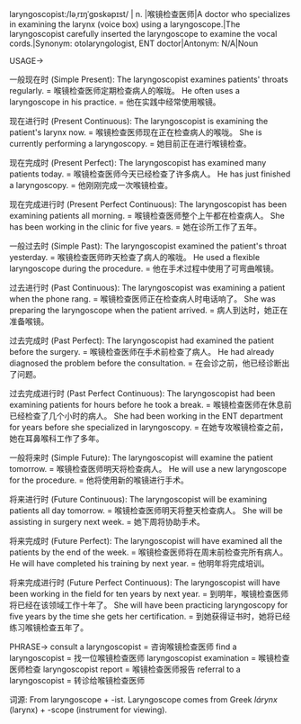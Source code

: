 laryngoscopist:/ləˌrɪŋˈɡɒskəpɪst/ | n. |喉镜检查医师|A doctor who specializes in examining the larynx (voice box) using a laryngoscope.|The laryngoscopist carefully inserted the laryngoscope to examine the vocal cords.|Synonym: otolaryngologist, ENT doctor|Antonym: N/A|Noun

USAGE->

一般现在时 (Simple Present):
The laryngoscopist examines patients' throats regularly. = 喉镜检查医师定期检查病人的喉咙。
He often uses a laryngoscope in his practice. = 他在实践中经常使用喉镜。

现在进行时 (Present Continuous):
The laryngoscopist is examining the patient's larynx now. = 喉镜检查医师现在正在检查病人的喉咙。
She is currently performing a laryngoscopy. = 她目前正在进行喉镜检查。

现在完成时 (Present Perfect):
The laryngoscopist has examined many patients today. = 喉镜检查医师今天已经检查了许多病人。
He has just finished a laryngoscopy. = 他刚刚完成一次喉镜检查。

现在完成进行时 (Present Perfect Continuous):
The laryngoscopist has been examining patients all morning. = 喉镜检查医师整个上午都在检查病人。
She has been working in the clinic for five years. = 她在诊所工作了五年。

一般过去时 (Simple Past):
The laryngoscopist examined the patient's throat yesterday. = 喉镜检查医师昨天检查了病人的喉咙。
He used a flexible laryngoscope during the procedure. = 他在手术过程中使用了可弯曲喉镜。


过去进行时 (Past Continuous):
The laryngoscopist was examining a patient when the phone rang. = 喉镜检查医师正在检查病人时电话响了。
She was preparing the laryngoscope when the patient arrived. = 病人到达时，她正在准备喉镜。

过去完成时 (Past Perfect):
The laryngoscopist had examined the patient before the surgery. = 喉镜检查医师在手术前检查了病人。
He had already diagnosed the problem before the consultation. = 在会诊之前，他已经诊断出了问题。

过去完成进行时 (Past Perfect Continuous):
The laryngoscopist had been examining patients for hours before he took a break. = 喉镜检查医师在休息前已经检查了几个小时的病人。
She had been working in the ENT department for years before she specialized in laryngoscopy. = 在她专攻喉镜检查之前，她在耳鼻喉科工作了多年。


一般将来时 (Simple Future):
The laryngoscopist will examine the patient tomorrow. = 喉镜检查医师明天将检查病人。
He will use a new laryngoscope for the procedure. = 他将使用新的喉镜进行手术。

将来进行时 (Future Continuous):
The laryngoscopist will be examining patients all day tomorrow. = 喉镜检查医师明天将整天检查病人。
She will be assisting in surgery next week. = 她下周将协助手术。


将来完成时 (Future Perfect):
The laryngoscopist will have examined all the patients by the end of the week. = 喉镜检查医师将在周末前检查完所有病人。
He will have completed his training by next year. = 他明年将完成培训。

将来完成进行时 (Future Perfect Continuous):
The laryngoscopist will have been working in the field for ten years by next year. = 到明年，喉镜检查医师将已经在该领域工作十年了。
She will have been practicing laryngoscopy for five years by the time she gets her certification. = 到她获得证书时，她将已经练习喉镜检查五年了。


PHRASE->
consult a laryngoscopist = 咨询喉镜检查医师
find a laryngoscopist = 找一位喉镜检查医师
laryngoscopist examination = 喉镜检查医师检查
laryngoscopist report = 喉镜检查医师报告
referral to a laryngoscopist = 转诊给喉镜检查医师


词源:  From laryngoscope + -ist.  Laryngoscope comes from Greek *lárynx* (larynx) + -scope (instrument for viewing).


